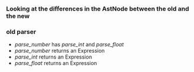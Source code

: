
### Looking at the differences in the AstNode between the old and the new

### old parser

* *parse_number* has *parse_int* and *parse_float*
* *parse_number* returns an Expression
* *parse_int* returns an Expression
* *parse_float* returns an Expression
